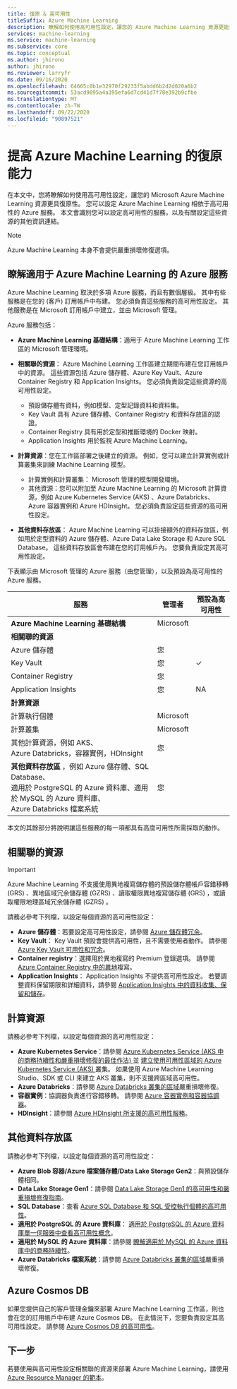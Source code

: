 ```yaml
---
title: 復原 & 高可用性
titleSuffix: Azure Machine Learning
description: 瞭解如何使用高可用性設定，讓您的 Azure Machine Learning 資源更能獲得中斷的復原能力。
services: machine-learning
ms.service: machine-learning
ms.subservice: core
ms.topic: conceptual
ms.author: jhirono
author: jhirono
ms.reviewer: larryfr
ms.date: 09/16/2020
ms.openlocfilehash: 64665c0b1e32970f29233f5abdd6b2d2d020a6b2
ms.sourcegitcommit: 53acd9895a4a395efa6d7cd41d7f78e392b9cfbe
ms.translationtype: MT
ms.contentlocale: zh-TW
ms.lasthandoff: 09/22/2020
ms.locfileid: "90897521"
---
```

# <a name="increase-azure-machine-learning-resiliency"></a>提高 Azure Machine Learning 的復原能力



在本文中，您將瞭解如何使用高可用性設定，讓您的 Microsoft Azure Machine Learning 資源更具復原性。 您可以設定 Azure Machine Learning 相依于高可用性的 Azure 服務。 本文會識別您可以設定高可用性的服務，以及有關設定這些資源的其他資訊連結。

> [!NOTE]
> Azure Machine Learning 本身不會提供嚴重損壞修復選項。

## <a name="understand-azure-services-for-azure-machine-learning"></a>瞭解適用于 Azure Machine Learning 的 Azure 服務

Azure Machine Learning 取決於多項 Azure 服務，而且有數個層級。 其中有些服務是在您的 (客戶) 訂用帳戶中布建。 您必須負責這些服務的高可用性設定。 其他服務是在 Microsoft 訂用帳戶中建立，並由 Microsoft 管理。 

Azure 服務包括：

* **Azure Machine Learning 基礎結構**：適用于 Azure Machine Learning 工作區的 Microsoft 管理環境。

* **相關聯的資源**： Azure Machine Learning 工作區建立期間布建在您訂用帳戶中的資源。 這些資源包括 Azure 儲存體、Azure Key Vault、Azure Container Registry 和 Application Insights。 您必須負責設定這些資源的高可用性設定。
  * 預設儲存體有資料，例如模型、定型記錄資料和資料集。
  * Key Vault 具有 Azure 儲存體、Container Registry 和資料存放區的認證。
  * Container Registry 具有用於定型和推斷環境的 Docker 映射。
  * Application Insights 用於監視 Azure Machine Learning。

* **計算資源**：您在工作區部署之後建立的資源。 例如，您可以建立計算實例或計算叢集來訓練 Machine Learning 模型。
  * 計算實例和計算叢集： Microsoft 管理的模型開發環境。
  * 其他資源：您可以附加至 Azure Machine Learning 的 Microsoft 計算資源，例如 Azure Kubernetes Service (AKS) 、Azure Databricks、Azure 容器實例和 Azure HDInsight。 您必須負責設定這些資源的高可用性設定。

* **其他資料存放區**： Azure Machine Learning 可以掛接額外的資料存放區，例如用於定型資料的 Azure 儲存體、Azure Data Lake Storage 和 Azure SQL Database。  這些資料存放區會布建在您的訂用帳戶內。 您要負責設定其高可用性設定。

下表顯示由 Microsoft 管理的 Azure 服務（由您管理），以及預設為高可用性的 Azure 服務。

| 服務 | 管理者 | 預設為高可用性 |
| ----- | ----- | ----- |
| **Azure Machine Learning 基礎結構** | Microsoft | |
| **相關聯的資源** |
| Azure 儲存體 | 您 | |
| Key Vault | 您 | ✓ |
| Container Registry | 您 | |
| Application Insights | 您 | NA |
| **計算資源** |
| 計算執行個體 | Microsoft |  |
| 計算叢集 | Microsoft |  |
| 其他計算資源，例如 AKS、 <br>Azure Databricks，容器實例，HDInsight | 您 |  |
| **其他資料存放區** ，例如 Azure 儲存體、SQL Database、<br> 適用於 PostgreSQL 的 Azure 資料庫、適用於 MySQL 的 Azure 資料庫、 <br>Azure Databricks 檔案系統 | 您 | |

本文的其餘部分將說明讓這些服務的每一項都具有高度可用性所需採取的動作。

## <a name="associated-resources"></a>相關聯的資源

> [!IMPORTANT]
> Azure Machine Learning 不支援使用異地複寫儲存體的預設儲存體帳戶容錯移轉 (GRS) 、異地區域冗余儲存體 (GZRS) 、讀取權限異地複寫儲存體 (GRS) ，或讀取權限地理區域冗余儲存體 (GZRS) 。

請務必參考下列檔，以設定每個資源的高可用性設定：

* **Azure 儲存體**：若要設定高可用性設定，請參閱 [Azure 儲存體冗余](https://docs.microsoft.com/azure/storage/common/storage-redundancy)。
* **Key Vault**： Key Vault 預設會提供高可用性，且不需要使用者動作。  請參閱 [Azure Key Vault 可用性和冗余](https://docs.microsoft.com/azure/key-vault/general/disaster-recovery-guidance)。
* **Container registry**：選擇用於異地複寫的 Premium 登錄選項。 請參閱 [Azure Container Registry 中的異地](https://docs.microsoft.com/azure/container-registry/container-registry-geo-replication)複寫。
* **Application Insights**： Application Insights 不提供高可用性設定。 若要調整資料保留期限和詳細資料，請參閱 [Application Insights 中的資料收集、保留和儲存](https://docs.microsoft.com/azure/azure-monitor/app/data-retention-privacy#how-long-is-the-data-kept)。

## <a name="compute-resources"></a>計算資源

請務必參考下列檔，以設定每個資源的高可用性設定：

* **Azure Kubernetes Service**：請參閱 [Azure Kubernetes Service (AKS 中的商務持續性和嚴重損壞修復的最佳作法) ](https://docs.microsoft.com/azure/aks/operator-best-practices-multi-region) 並 [建立使用可用性區域的 Azure Kubernetes Service (AKS) ](https://docs.microsoft.com/azure/aks/availability-zones)叢集。 如果使用 Azure Machine Learning Studio、SDK 或 CLI 來建立 AKS 叢集，則不支援跨區域高可用性。
* **Azure Databricks**：請參閱 [Azure Databricks 叢集的區域](https://docs.microsoft.com/azure/azure-databricks/howto-regional-disaster-recovery)嚴重損壞修復。
* **容器實例**：協調器負責進行容錯移轉。 請參閱 [Azure 容器實例和容器協調器](https://docs.microsoft.com/azure/container-instances/container-instances-orchestrator-relationship)。
* **HDInsight**：請參閱 [Azure HDInsight 所支援的高可用性服務](https://docs.microsoft.com/azure/hdinsight/hdinsight-high-availability-components)。

## <a name="additional-data-stores"></a>其他資料存放區

請務必參考下列檔，以設定每個資源的高可用性設定：

* **Azure Blob 容器/Azure 檔案儲存體/Data Lake Storage Gen2**：與預設儲存體相同。
* **Data Lake Storage Gen1**：請參閱 [Data Lake Storage Gen1 的高可用性和嚴重損壞修復指南](https://docs.microsoft.com/azure/data-lake-store/data-lake-store-disaster-recovery-guidance)。
* **SQL Database**：查看 [Azure SQL Database 和 SQL 受控執行個體的高可用性](https://docs.microsoft.com/azure/sql-database/sql-database-high-availability)。
* **適用於 PostgreSQL 的 Azure 資料庫**： [適用於 PostgreSQL 的 Azure 資料庫單一伺服器中查看高可用性概念](https://docs.microsoft.com/azure/postgresql/concepts-high-availability)。
* **適用於 MySQL 的 Azure 資料庫**：請參閱 [瞭解適用於 MySQL 的 Azure 資料庫中的商務持續性](https://docs.microsoft.com/azure/mysql/concepts-business-continuity)。
* **Azure Databricks 檔案系統**：請參閱 [Azure Databricks 叢集的區域](https://docs.microsoft.com/azure/azure-databricks/howto-regional-disaster-recovery)嚴重損壞修復。

## <a name="azure-cosmos-db"></a>Azure Cosmos DB

如果您提供自己的客戶管理金鑰來部署 Azure Machine Learning 工作區，則也會在您的訂用帳戶中布建 Azure Cosmos DB。 在此情況下，您要負責設定其高可用性設定。 請參閱 [Azure Cosmos DB 的高可用性](https://docs.microsoft.com/azure/cosmos-db/high-availability)。

## <a name="next-steps"></a>下一步

若要使用與高可用性設定相關聯的資源來部署 Azure Machine Learning，請使用 [Azure Resource Manager 的範本](https://github.com/Azure/azure-quickstart-templates/tree/master/201-machine-learning-advanced)。
